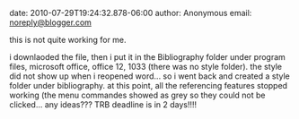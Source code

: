 date: 2010-07-29T19:24:32.878-06:00
author: Anonymous
email: noreply@blogger.com

this is not quite working for me.

i downlaoded the file, then i put it in the Bibliography folder under program files, microsoft office, office 12, 1033 (there was no style folder).  the style did not show up when i reopened word... so i went back and created a style folder under bibliography.  at this point, all the referencing features stopped working (the menu commandes showed as grey so they could not be clicked... any ideas??? TRB deadline is in 2 days!!!!
